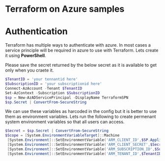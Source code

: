 # Terraform on Azure samples

# Authentication 
Terraform has multiple ways to authenticate with azure. In most cases a service principle will be required in azure to use with Terraform. Lets create it using **PowerShell**.

Please save the secret returned by the below secret as it is available to get only when you craete it. 
 
```PowerShell
$TenantID = 'your tennantid here'
$SubscriptionID = 'your subscriptionid here'
Connect-AzAccount -Tenant $TenantID
Set-AzContext -Subscription $SubscriptionID
$sp = New-AzADServicePrincipal -DisplayName TerraformSPN
$sp.Secret | ConvertFrom-SecureString
```

We can use these variables as harcoded in the config but it is better to use them as environment variables. Lets run the following to create permenant system environment variables so that all users can access.

```PowerShell
$Secret = $sp.Secret | ConvertFrom-SecureString
$Scope = [System.EnvironmentVariableTarget]::Machine
 [System.Environment]::SetEnvironmentVariable('ARM_CLIENT_ID',$SP.ApplicationId.Guid,$Scope)
 [System.Environment]::SetEnvironmentVariable('ARM_CLIENT_SECRET',$Secret,$Scope)
 [System.Environment]::SetEnvironmentVariable('ARM_SUBSCRIPTION_ID',$SubscriptionID ,$Scope)
 [System.Environment]::SetEnvironmentVariable('ARM_TENANT_ID',$TenantID ,$Scope)
```

